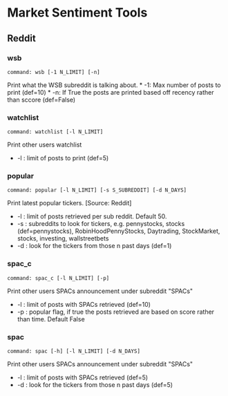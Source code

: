 # Market Sentiment Tools


## Reddit

### wsb

```
command: wsb [-1 N_LIMIT] [-n]
```

Print what the WSB subreddit is talking about.
    * -1: Max number of posts to print (def=10)
    * -n: If True the posts are printed based off recency rather than sccore (def=False)

### watchlist

```
command: watchlist [-l N_LIMIT]
```

Print other users watchlist
  * -l : limit of posts to print (def=5)



### popular

```
command: popular [-l N_LIMIT] [-s S_SUBREDDIT] [-d N_DAYS]
```

Print latest popular tickers. [Source: Reddit]
  * -l : limit of posts retrieved per sub reddit. Default 50.
  * -s : subreddits to look for tickers, e.g. pennystocks, stocks (def=pennystocks), RobinHoodPennyStocks, Daytrading, StockMarket, stocks, investing, wallstreetbets
  * -d : look for the tickers from those n past days (def=1)



### spac_c

```
command: spac_c [-l N_LIMIT] [-p]
```

Print other users SPACs announcement under subreddit "SPACs"
  * -l : limit of posts with SPACs retrieved (def=10)
  * -p : popular flag, if true the posts retrieved are based on score rather than time. Default False


### spac

```
command: spac [-h] [-l N_LIMIT] [-d N_DAYS]
```

Print other users SPACs announcement under subreddit "SPACs"
  * -l : limit of posts with SPACs retrieved (def=5)
  * -d : look for the tickers from those n past days (def=5)